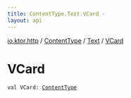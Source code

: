 ```yaml
---
title: ContentType.Text.VCard - 
layout: api
---
```


<div class='api-docs-breadcrumbs'><a href="../../index.html">io.ktor.http</a> / <a href="../index.html">ContentType</a> / <a href="index.html">Text</a> / <a href="./-v-card.html">VCard</a></div>

# VCard

<div class="signature"><code><span class="keyword">val </span><span class="identifier">VCard</span><span class="symbol">: </span><a href="../index.html"><span class="identifier">ContentType</span></a></code></div>
